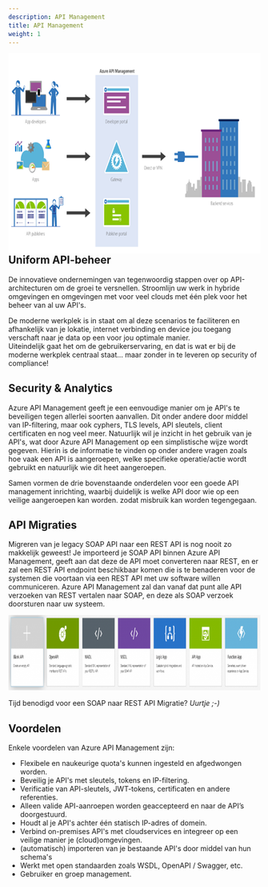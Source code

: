 ```yaml
---
description: API Management
title: API Management
weight: 1
---
```


<img src="./APIManagement.png" style="height: 400px; float: right;"></img>
## Uniform API-beheer
<p>De innovatieve ondernemingen van tegenwoordig stappen over op API-architecturen om de groei te versnellen. Stroomlijn uw werk in hybride omgevingen en omgevingen met voor veel clouds met één plek voor het beheer van al uw API's.
</p>
<p>
De moderne werkplek is in staat om al deze scenarios te faciliteren en afhankelijk van je lokatie, internet verbinding en device jou toegang verschaft naar je data op een voor jou optimale manier.<br>
Uiteindelijk gaat het om de gebruikerservaring, en dat is wat er bij de moderne werkplek centraal staat... maar zonder in te leveren op security of compliance!
</p>

## Security & Analytics
Azure API Management geeft je een eenvoudige manier om je API's te beveiligen tegen allerlei soorten aanvallen. Dit onder andere door middel van IP-filtering, maar ook cyphers, TLS levels, API sleutels, client certificaten en nog veel meer.
Natuurlijk wil je inzicht in het gebruik van je API's, wat door Azure API Management op een simplistische wijze wordt gegeven. Hierin is de informatie te vinden op onder andere vragen zoals hoe vaak een API is aangeroepen, welke specifieke operatie/actie wordt gebruikt en natuurlijk wie dit heet aangeroepen.

Samen vormen de drie bovenstaande onderdelen voor een goede API management inrichting, waarbij duidelijk is welke API door wie op een veilige aangeroepen kan worden. zodat misbruik kan worden tegengegaan.

## API Migraties
Migreren van je legacy SOAP API naar een REST API is nog nooit zo makkelijk geweest! Je importeerd je SOAP API binnen Azure API Management, geeft aan dat deze de API moet converteren naar REST, en er zal een REST API endpoint beschikbaar komen die is te benaderen voor de systemen die voortaan via een REST API met uw software willen communiceren.
Azure API Management zal dan vanaf dat punt alle API verzoeken van REST vertalen naar SOAP, en deze als SOAP verzoek doorsturen naar uw systeem.<br>

<img src="./APIImporteren.png" style="height: 150px;"></img>

Tijd benodigd voor een SOAP naar REST API Migratie? *Uurtje ;-)*

## Voordelen
Enkele voordelen van Azure API Management zijn:
* Flexibele en naukeurige quota's kunnen ingesteld en afgedwongen worden.
* Beveilig je API's met sleutels, tokens en IP-filtering.
* Verificatie van API-sleutels, JWT-tokens, certificaten en andere referenties.
* Alleen valide API-aanroepen worden geaccepteerd en naar de API’s doorgestuurd.
* Houdt al je API's achter één statisch IP-adres of domein.
* Verbind on-premises API's met cloudservices en integreer op een veilige manier je (cloud)omgevingen.
* (automatisch) importeren van je bestaande API's door middel van hun schema's
* Werkt met open standaarden zoals WSDL, OpenAPI / Swagger, etc.
* Gebruiker en groep management.